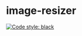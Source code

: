 # image-resizer
[![Code style: black](https://img.shields.io/badge/code%20style-black-000000.svg)](https://github.com/psf/black)
